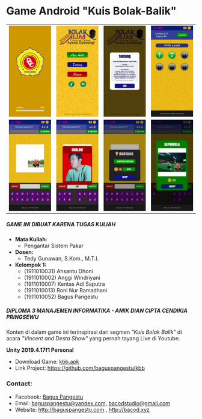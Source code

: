 # Game Android "Kuis Bolak-Balik"

<table>
  <tr>
    <td><img src="https://github.com/baguspangestu/kbb/raw/main/1.jpg"  alt="1"></td>
    <td><img src="https://github.com/baguspangestu/kbb/raw/main/2.jpg"  alt="2"></td>
    <td><img src="https://github.com/baguspangestu/kbb/raw/main/3.jpg"  alt="3"></td>
    <td><img src="https://github.com/baguspangestu/kbb/raw/main/4.jpg"  alt="4"></td>
  </tr>
  <tr>
    <td><img src="https://github.com/baguspangestu/kbb/raw/main/5.jpg"  alt="5"></td>
    <td><img src="https://github.com/baguspangestu/kbb/raw/main/6.jpg"  alt="6"></td>
    <td><img src="https://github.com/baguspangestu/kbb/raw/main/7.jpg"  alt="7"></td>
    <td><img src="https://github.com/baguspangestu/kbb/raw/main/8.jpg"  alt="8"></td>
  </tr>
</table>

##### GAME INI DIBUAT KARENA TUGAS KULIAH

- **Mata Kuliah:**
  - Pengantar Sistem Pakar
- **Dosen:**
  - Tedy Gunawan, S.Kom., M.T.I.
- **Kelompok 1:**
  - (1911010031) Ahsantu Dhoni
  - (1911010002) Anggi Windriyani
  - (1911010007) Kentas Adi Saputra
  - (1911010013) Roni Nur Ramadhani
  - (1911010052) Bagus Pangestu

##### DIPLOMA 3 MANAJEMEN INFORMATIKA - AMIK DIAN CIPTA CENDIKIA PRINGSEWU

Konten di dalam game ini terinspirasi dari segmen _"Kuis Bolak Balik"_ di acara _"Vincent and Desta Show"_ yang pernah tayang Live di Youtube.

**Unity 2019.4.17f1 Personal**

- Download Game: [kbb.apk](https://github.com/baguspangestu/kbb/raw/main/kbb.apk)
- Link Project: https://github.com/baguspangestu/kbb

### Contact:

- Facebook: [Bagus Pangestu](https://fb.com/baguspangestucom)
- Email: baguspangestu@yandex.com, bacodstudio@gmail.com
- Website: http://baguspangestu.com , http://bacod.xyz
